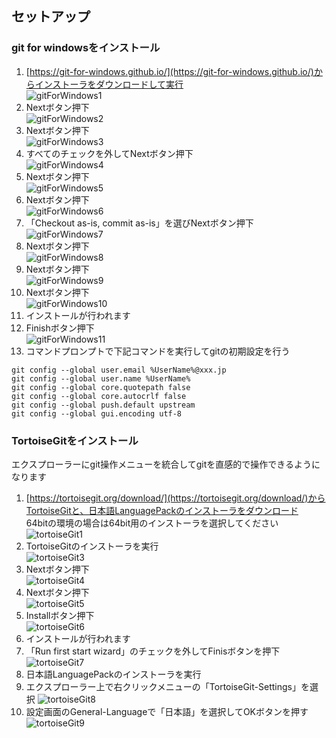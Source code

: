 ## セットアップ
### git for windowsをインストール

1. [https://git-for-windows.github.io/](https://git-for-windows.github.io/)からインストーラをダウンロードして実行  
![gitForWindows1](./images/gitForWindows1.png)  
2. Nextボタン押下  
![gitForWindows2](./images/gitForWindows2.png)  
3. Nextボタン押下  
![gitForWindows3](./images/gitForWindows3.png)  
4. すべてのチェックを外してNextボタン押下  
![gitForWindows4](./images/gitForWindows4.png)  
5. Nextボタン押下  
![gitForWindows5](./images/gitForWindows5.png)  
6. Nextボタン押下  
![gitForWindows6](./images/gitForWindows6.png)  
7. 「Checkout as-is, commit as-is」を選びNextボタン押下  
![gitForWindows7](./images/gitForWindows7.png)  
8. Nextボタン押下  
![gitForWindows8](./images/gitForWindows8.png)  
9. Nextボタン押下  
![gitForWindows9](./images/gitForWindows9.png)  
10. Nextボタン押下  
![gitForWindows10](./images/gitForWindows10.png)  
11. インストールが行われます  
12. Finishボタン押下  
![gitForWindows11](./images/gitForWindows11.png)  
12. コマンドプロンプトで下記コマンドを実行してgitの初期設定を行う
```
git config --global user.email %UserName%@xxx.jp
git config --global user.name %UserName%
git config --global core.quotepath false
git config --global core.autocrlf false
git config --global push.default upstream
git config --global gui.encoding utf-8
```

### TortoiseGitをインストール

エクスプローラーにgit操作メニューを統合してgitを直感的で操作できるようになります

1. [https://tortoisegit.org/download/](https://tortoisegit.org/download/)からTortoiseGitと、日本語LanguagePackのインストーラをダウンロード  
64bitの環境の場合は64bit用のインストーラを選択してください  
![tortoiseGit1](./images/tortoiseGit1.png)  
2. TortoiseGitのインストーラを実行  
![tortoiseGit3](./images/tortoiseGit3.png)  
3. Nextボタン押下  
![tortoiseGit4](./images/tortoiseGit4.png)  
4. Nextボタン押下  
![tortoiseGit5](./images/tortoiseGit5.png)  
5. Installボタン押下  
![tortoiseGit6](./images/tortoiseGit6.png)  
6. インストールが行われます  
7. 「Run first start wizard」のチェックを外してFinisボタンを押下  
![tortoiseGit7](./images/tortoiseGit7.png)  
8. 日本語LanguagePackのインストーラを実行
9. エクスプローラー上で右クリックメニューの「TortoiseGit-Settings」を選択
![tortoiseGit8](./images/tortoiseGit8.png)  
10. 設定画面のGeneral-Languageで「日本語」を選択してOKボタンを押す
![tortoiseGit9](./images/tortoiseGit9.png)  
